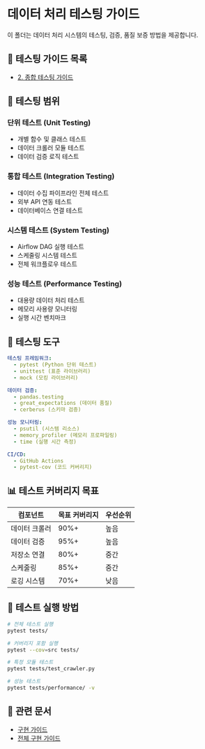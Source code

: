 # 데이터 처리 테스팅 가이드

이 폴더는 데이터 처리 시스템의 테스팅, 검증, 품질 보증 방법을 제공합니다.

## 📁 테스팅 가이드 목록

- [2. 종합 테스팅 가이드](./2.comprehensive-testing-guide.md)

## 🎯 테스팅 범위

### 단위 테스트 (Unit Testing)
- 개별 함수 및 클래스 테스트
- 데이터 크롤러 모듈 테스트
- 데이터 검증 로직 테스트

### 통합 테스트 (Integration Testing)
- 데이터 수집 파이프라인 전체 테스트
- 외부 API 연동 테스트
- 데이터베이스 연결 테스트

### 시스템 테스트 (System Testing)
- Airflow DAG 실행 테스트
- 스케줄링 시스템 테스트
- 전체 워크플로우 테스트

### 성능 테스트 (Performance Testing)
- 대용량 데이터 처리 테스트
- 메모리 사용량 모니터링
- 실행 시간 벤치마크

## 🔧 테스팅 도구

```yaml
테스팅 프레임워크:
  - pytest (Python 단위 테스트)
  - unittest (표준 라이브러리)
  - mock (모킹 라이브러리)

데이터 검증:
  - pandas.testing
  - great_expectations (데이터 품질)
  - cerberus (스키마 검증)

성능 모니터링:
  - psutil (시스템 리소스)
  - memory_profiler (메모리 프로파일링)
  - time (실행 시간 측정)

CI/CD:
  - GitHub Actions
  - pytest-cov (코드 커버리지)
```

## 📊 테스트 커버리지 목표

| 컴포넌트 | 목표 커버리지 | 우선순위 |
|----------|---------------|----------|
| 데이터 크롤러 | 90%+ | 높음 |
| 데이터 검증 | 95%+ | 높음 |
| 저장소 연결 | 80%+ | 중간 |
| 스케줄링 | 85%+ | 중간 |
| 로깅 시스템 | 70%+ | 낮음 |

## 🚀 테스트 실행 방법

```bash
# 전체 테스트 실행
pytest tests/

# 커버리지 포함 실행
pytest --cov=src tests/

# 특정 모듈 테스트
pytest tests/test_crawler.py

# 성능 테스트
pytest tests/performance/ -v
```

## 🔗 관련 문서

- [구현 가이드](../implementation/README.md)
- [전체 구현 가이드](../1.data-processing-implementation-guide.md)
